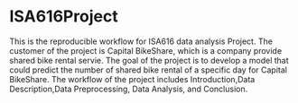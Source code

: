 # ISA616Project
This is the reproducible workflow for ISA616 data analysis Project. The customer of the project is Capital BikeShare, which is a company provide shared bike rental servie. The goal of the project is to develop a model that could predict the number of shared bike rental of a specific day for Capital BikeShare.
The workflow of the project includes Introduction,Data Description,Data Preprocessing, Data Analysis, and Conclusion. 

